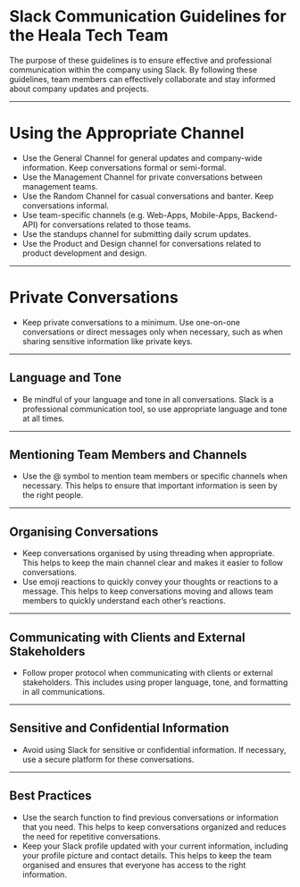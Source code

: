# Slack Communication Guidelines for the Heala Tech Team

The purpose of these guidelines is to ensure effective and professional communication within the company using Slack. By following these guidelines, team members can effectively collaborate and stay informed about company updates and projects.

<hr>

# Using the Appropriate Channel
 - Use the General Channel for general updates and company-wide information. Keep conversations formal or semi-formal.
 - Use the Management Channel for private conversations between management teams.
 - Use the Random Channel for casual conversations and banter. Keep conversations informal.
 - Use team-specific channels (e.g. Web-Apps, Mobile-Apps, Backend-API) for conversations related to those teams.
 - Use the standups channel for submitting daily scrum updates.
 - Use the Product and Design channel for conversations related to product development and design.

<hr>

# Private Conversations

 - Keep private conversations to a minimum. Use one-on-one conversations or direct messages only when necessary, such as when sharing sensitive information like private keys.


<hr>

## Language and Tone

 - Be mindful of your language and tone in all conversations. Slack is a professional communication tool, so use appropriate language and tone at all times.

<hr>

## Mentioning Team Members and Channels

 - Use the @ symbol to mention team members or specific channels when necessary. This helps to ensure that important information is seen by the right people.

<hr>

## Organising Conversations

 - Keep conversations organised by using threading when appropriate. This helps to keep the main channel clear and makes it easier to follow conversations.
 - Use emoji reactions to quickly convey your thoughts or reactions to a message. This helps to keep conversations moving and allows team members to quickly understand each other’s reactions.

<hr>

## Communicating with Clients and External Stakeholders

 - Follow proper protocol when communicating with clients or external stakeholders. This includes using proper language, tone, and formatting in all communications.

<hr>

## Sensitive and Confidential Information

 - Avoid using Slack for sensitive or confidential information. If necessary, use a secure platform for these conversations.

<hr>

## Best Practices
 - Use the search function to find previous conversations or information that you need. This helps to keep conversations organized and reduces the need for repetitive conversations.
 - Keep your Slack profile updated with your current information, including your profile picture and contact details. This helps to keep the team organised and ensures that everyone has access to the right information.
